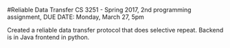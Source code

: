 #Reliable Data Transfer
CS 3251 - Spring 2017,
2nd programming assignment,
DUE DATE: Monday, March 27, 5pm

Created a reliable data transfer protocol that does selective repeat. Backend is in Java frontend in python.
